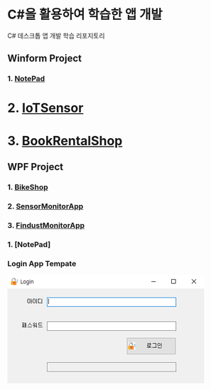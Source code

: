 # C#을 활용하여 학습한 앱 개발
C# 데스크톱 앱 개발 학습 리포지토리

## Winform Project
### 1. [NotePad](https://github.com/junseongwoo/StudyDesktopApp/tree/main/WinformApp/WinExecutiveBank/MyNotePadApp)
# 2. [IoTSensor](https://github.com/junseongwoo/StudyDesktopApp/tree/main/WinformApp/WinFormAdvancedBank/IoTSensorMonApp)
# 3. [BookRentalShop](https://github.com/junseongwoo/StudyDesktopApp/tree/main/WinformApp/WinFormAdvancedBank/BookRentalShopApp)

## WPF Project
### 1. [BikeShop](https://github.com/junseongwoo/StudyDesktopApp/tree/main/WPFApp/WpfAdvBank/WpfPracticeApp)
### 2. [SensorMonitorApp](https://github.com/junseongwoo/StudyDesktopApp/tree/main/WPFApp/WpfAdvBank/PhotoSensorMonApp)
### 3. [FindustMonitorApp](https://github.com/junseongwoo/StudyDesktopApp/tree/main/WPFApp/WpfAdvBank/FineDustMonApp)


### 1. [NotePad]

### Login App Tempate
 ![결과1](/WinformApp/PracticeWinApp/LoginApp/result.png "로그인 앱 템플릿")

